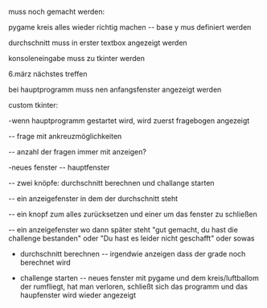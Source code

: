 muss noch gemacht werden:

pygame kreis alles wieder richtig machen -- base y mus definiert werden 

durchschnitt muss in erster textbox angezeigt werden

konsoleneingabe muss zu tkinter werden



6.märz nächstes treffen




bei hauptprogramm muss nen anfangsfenster angezeigt werden

custom tkinter:

-wenn hauptprogramm gestartet wird, wird zuerst fragebogen angezeigt

-- frage mit ankreuzmöglichkeiten

-- anzahl der fragen immer mit anzeigen?

-neues fenster -- hauptfenster

-- zwei knöpfe: durchschnitt berechnen und challange starten

-- ein anzeigefenster in dem der durchschnitt steht

-- ein knopf zum alles zurücksetzen und einer um das fenster zu schließen

-- ein anzeigefenster wo dann später steht "gut gemacht, du hast die challenge bestanden" oder "Du hast es leider nicht geschafft" oder sowas

- durchschnitt berechnen -- irgendwie anzeigen dass der grade noch berechnet wird

- challenge starten -- neues fenster mit pygame und dem kreis/luftballom der rumfliegt, hat man verloren, schließt sich das programm und das haupfenster wird wieder angezeigt


